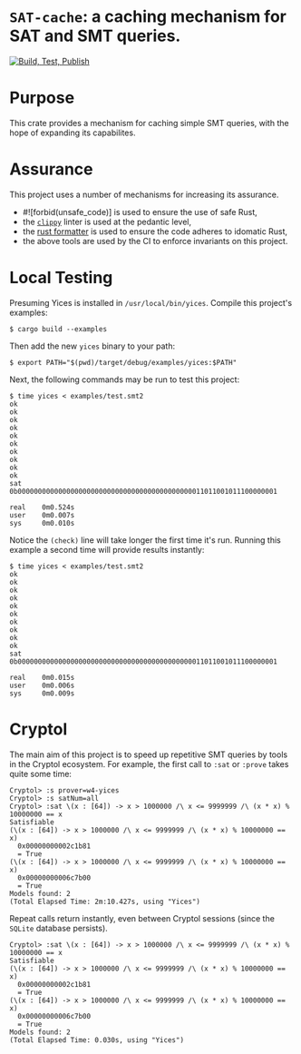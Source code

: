 # `SAT-cache`: a caching mechanism for SAT and SMT queries.

[![Build, Test, Publish](https://github.com/weaversa/cryptol-rust-client/actions/workflows/main.yml/badge.svg)](https://github.com/weaversa/sat-cache/actions/workflows/main.yml)

# Purpose

This crate provides a mechanism for caching simple SMT queries, with the hope of expanding its capabilites.

# Assurance

This project uses a number of mechanisms for increasing its assurance.

  - #![forbid(unsafe_code)] is used to ensure the use of safe Rust,
  - the [`clippy`](https://github.com/rust-lang/rust-clippy) linter is
    used at the pedantic level,
  - the [rust formatter](https://github.com/rust-lang/rustfmt) is used
    to ensure the code adheres to idomatic Rust,
  - the above tools are used by the CI to enforce invariants on this project.

# Local Testing

Presuming Yices is installed in `/usr/local/bin/yices`. Compile this
project's examples:

```
$ cargo build --examples
```

Then add the new `yices` binary to your path:

```
$ export PATH="$(pwd)/target/debug/examples/yices:$PATH"
```

Next, the following commands may be run to test this project:

```
$ time yices < examples/test.smt2 
ok
ok
ok
ok
ok
ok
ok
ok
ok
ok
sat
0b0000000000000000000000000000000000000000000011011001011100000001

real    0m0.524s
user    0m0.007s
sys     0m0.010s
```

Notice the `(check)` line will take longer the first time it's run. Running this example a second time will provide results instantly:

```
$ time yices < examples/test.smt2 
ok
ok
ok
ok
ok
ok
ok
ok
ok
ok
sat
0b0000000000000000000000000000000000000000000011011001011100000001

real    0m0.015s
user    0m0.006s
sys     0m0.009s
```

# Cryptol

The main aim of this project is to speed up repetitive SMT queries by
tools in the Cryptol ecosystem. For example, the first call to `:sat`
or `:prove` takes quite some time:

```
Cryptol> :s prover=w4-yices
Cryptol> :s satNum=all
Cryptol> :sat \(x : [64]) -> x > 1000000 /\ x <= 9999999 /\ (x * x) % 10000000 == x
Satisfiable
(\(x : [64]) -> x > 1000000 /\ x <= 9999999 /\ (x * x) % 10000000 == x)
  0x00000000002c1b81
  = True
(\(x : [64]) -> x > 1000000 /\ x <= 9999999 /\ (x * x) % 10000000 == x)
  0x00000000006c7b00
  = True
Models found: 2
(Total Elapsed Time: 2m:10.427s, using "Yices")
```

Repeat calls return instantly, even between Cryptol sessions
(since the `SQLite` database persists).

```
Cryptol> :sat \(x : [64]) -> x > 1000000 /\ x <= 9999999 /\ (x * x) % 10000000 == x
Satisfiable
(\(x : [64]) -> x > 1000000 /\ x <= 9999999 /\ (x * x) % 10000000 == x)
  0x00000000002c1b81
  = True
(\(x : [64]) -> x > 1000000 /\ x <= 9999999 /\ (x * x) % 10000000 == x)
  0x00000000006c7b00
  = True
Models found: 2
(Total Elapsed Time: 0.030s, using "Yices")
```
